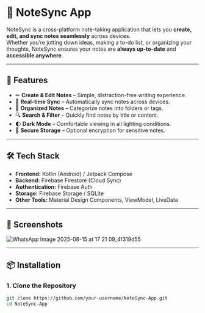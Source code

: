 # 📒 NoteSync App

NoteSync is a cross-platform note-taking application that lets you **create, edit, and sync notes seamlessly** across devices.  
Whether you’re jotting down ideas, making a to-do list, or organizing your thoughts, NoteSync ensures your notes are **always up-to-date** and **accessible anywhere**.

---

## 🚀 Features
- ✏ **Create & Edit Notes** – Simple, distraction-free writing experience.
- 🔄 **Real-time Sync** – Automatically sync notes across devices.
- 📂 **Organized Notes** – Categorize notes into folders or tags.
- 🔍 **Search & Filter** – Quickly find notes by title or content.
- 🌓 **Dark Mode** – Comfortable viewing in all lighting conditions.
- 🔐 **Secure Storage** – Optional encryption for sensitive notes.

---

## 🛠 Tech Stack
- **Frontend:** Kotlin (Android) / Jetpack Compose
- **Backend:** Firebase Firestore (Cloud Sync)
- **Authentication:** Firebase Auth
- **Storage:** Firebase Storage / SQLite
- **Other Tools:** Material Design Components, ViewModel, LiveData

---

## 📸 Screenshots
![WhatsApp Image 2025-08-15 at 17 21 09_4f319d55](https://github.com/user-attachments/assets/e8d34210-c3dd-43f0-b01b-c0fe466227c6)

---

## 📦 Installation

### 1. Clone the Repository
```bash
git clone https://github.com/your-username/NoteSync-App.git
cd NoteSync-App
